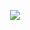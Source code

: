 <p align="center">
  <img src="https://dsc-readme.tsuni.dev/api/user/848247310520680489?width=400">
</p>
